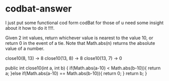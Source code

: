 # codbat-answer
I just put some functional cod form codBat for those of u need some insight about it how to do it !!!!.

Given 2 int values, return whichever value is nearest to the value 10, or return 0 in the event of a tie. Note that Math.abs(n) returns the absolute value of a number.


close10(8, 13) → 8
close10(13, 8) → 8
close10(13, 7) → 0

public int close10(int a, int b) {
  if(Math.abs(a-10) < Math.abs(b-10)){
    return a;
  }else if(Math.abs(a-10) == Math.abs(b-10)){
    return 0;
  }
  return b;
}
